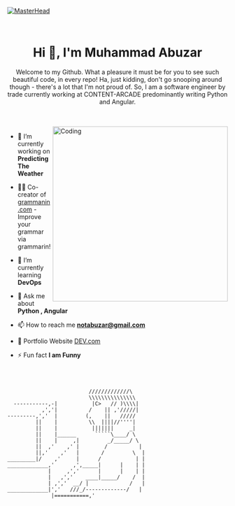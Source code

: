 [![MasterHead](https://firebasestorage.googleapis.com/v0/b/flexi-coding.appspot.com/o/dempgi7-520f8d5f-63d4-4453-8822-dbc149ae27f8.gif?alt=media&token=91c0c7b2-93c3-4029-b011-1a8703c5730d)](https://rishavchanda.io)

<br>

<h1 align="center" >Hi 👋, I'm Muhammad Abuzar</h1>
<p align="center">
Welcome to my Github. What a pleasure it must be for you to see such beautiful code, in every repo! Ha, just kidding, don't go snooping around though - there's a lot that I'm not proud of.
So, I am a software engineer by trade currently working at CONTENT-ARCADE predominantly writing Python and Angular.
</p>

<br>
<br>

<img align="right" alt="Coding" width="400" src="https://cdn.dribbble.com/users/1162077/screenshots/3848914/programmer.gif">




- 🔭 I’m currently working on **Predicting The Weather**

- 🏃‍♂️ Co-creator of [grammanin.com](https://www.grammarin.com/) - Improve your grammar via grammarin!

- 🌱 I’m currently learning **DevOps**

- 💬 Ask me about **Python , Angular**

- 📫 How to reach me **notabuzar@gmail.com**

- 💬 Portfolio Website [DEV.com](https://abuzar-061.github.io/CV/Project-Portfolio.html)

- ⚡ Fun fact **I am Funny**


<br>
<br>

```
                          /////////////\
                          \\\\\\\\\\\\\\\
  -----------,-|           |C>   // )\\\\|
           ,','|          /    || ,'/////|
---------,','  |         (,    ||   /////
         ||    |          \\  ||||//''''|
         ||    |           |||||||     _|
         ||    |______      `````\____/ \
         ||    |     ,|         _/_____/ \
         ||  ,'    ,' |        /          |
         ||,'    ,'   |       /         \  |
_________|/    ,'     |      /           | |
_____________,'      ,',_____|      |    | |
             |     ,','      |      |    | |
             |   ,','    ____|_____/    /  |
             | ,','  __/ |             /   |
_____________|','   ///_/-------------/   |
              |===========,'
```


